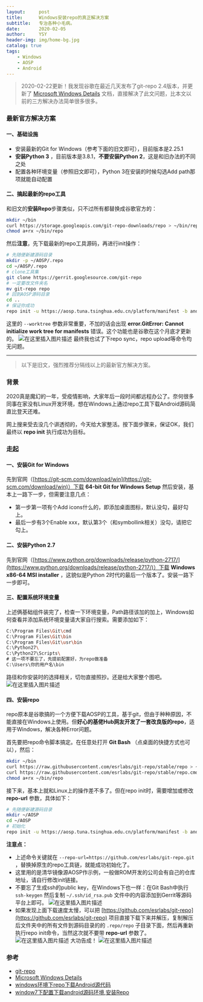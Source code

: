 ```yaml
---
layout:     post
title:      Windows安装repo的真正解决方案
subtitle:   专治各种小毛病。
date:       2020-02-05
author:     YSY
header-img: img/home-bg.jpg
catalog: true
tags:
    - Windows
    - AOSP
    - Android
---
```


> 2020-02-22更新！我发现谷歌在最近几天发布了git-repo 2.4版本，并更新了 [Microsoft Windows Details](https://gerrit.googlesource.com/git-repo/+/HEAD/docs/windows.md) 文档，直接解决了此文问题，比本文以前的三方解决办法简单很多很多。

### 最新官方解决方案
#### 一、基础设施
- 安装最新的Git for Windows（参考下面的旧文即可），目前版本是2.25.1
- **安装Python 3** ，目前版本是3.8.1，**不要安装Python 2**，这是和旧办法的不同之处
- 配置各种环境变量（参照旧文即可），Python 3在安装的时候勾选Add path那项就能自动配置

#### 二、搞起最新的repo工具
和旧文的**安装Repo**步骤类似，只不过所有都替换成谷歌官方的：
```bash
mkdir ~/bin
curl https://storage.googleapis.com/git-repo-downloads/repo > ~/bin/repo
chmod a+rx ~/bin/repo
```
然后**注意**，先下载最新的repo工具源码，再进行init操作：
```bash
# 先随便新建源码目录
mkdir -p ~/AOSP/.repo
cd ~/AOSP/.repo
# clone工具集
git clone https://gerrit.googlesource.com/git-repo
# 一定要改文件夹名
mv git-repo repo
# 回到AOSP源码目录
cd ..
# 保证你成功
repo init -u https://aosp.tuna.tsinghua.edu.cn/platform/manifest -b android-10.0.0_r25 --worktree
```
这里的 `--worktree` 参数非常重要，不加的话会出现 **error.GitError: Cannot initialize work tree for manifests** 错误。这个功能也是谷歌在这个月底才更新的。
![在这里插入图片描述](https://user-gold-cdn.xitu.io/2020/2/22/1706d37e0cdbf737?w=1003&h=274&f=png&s=67833)
最终我也试了下repo sync，repo upload等命令均无问题。

---

> 以下是旧文，强烈推荐分隔线以上的最新官方解决方案。

### 背景
2020真是魔幻的一年，受疫情影响，大家年后一段时间都远程办公了。奈何很多同事在家没有Linux开发环境，想在Windows上通过repo工具下载Android源码简直比登天还难。

网上搜来受去没几个讲透彻的，今天给大家整活。按下面步骤来，保证OK，我们最终以 **repo init** 执行成功为目标。

### 走起
#### 一、安装Git for Windows
先到官网（[https://git-scm.com/download/win](https://git-scm.com/download/win)）下载 **64-bit Git for Windows Setup** 然后安装，基本上一路下一步，但需要注意几点：

 - 第一步第一项有个Add icons什么的，即添加桌面图标，默认没勾，最好勾上。
 - 最后一步有3个Enable xxx，默认第3个（和symbollink相关）没勾，请把它勾上。
 
#### 二、安装Python 2.7
 先到官网（[https://www.python.org/downloads/release/python-2717/](https://www.python.org/downloads/release/python-2717/)）下载 **Windows x86-64 MSI installer** ，这貌似是Python 2时代的最后一个版本了。安装一路下一步即可。

#### 三、配置系统环境变量
上述俩基础组件装完了，检查一下环境变量，Path路径该加的加上，Windows如何查看并添加系统环境变量请大家自行搜索。需要添加如下：
```bash
C:\Program Files\Git\cmd
C:\Program Files\Git\bin
C:\Program Files\Git\usr\bin
C:\Python27\
C:\Python27\Scripts\
# 这一项不要忘了，先提前配置好，为repo做准备
C:\Users\你的用户名\bin
```
路径和你安装时的选择相关，切勿直接照抄。还是给大家整个图吧。
![在这里插入图片描述](https://user-gold-cdn.xitu.io/2020/2/22/1706d37e0d8cb23a?w=1595&h=827&f=png&s=421328)
#### 四、安装repo
repo原本是谷歌搞的一个方便下载AOSP的工具，基于git，但由于种种原因，不能直接在Windows上使用。但**好心的基佬Hub网友开发了一套改良版的repo**，适用于Windows，解决各种Error问题。

首先要把repo命令脚本搞定。在任意处打开 **Git Bash** （点桌面的快捷方式也可以），然后：
```bash
mkdir ~/bin
curl https://raw.githubusercontent.com/esrlabs/git-repo/stable/repo > ~/bin/repo
curl https://raw.githubusercontent.com/esrlabs/git-repo/stable/repo.cmd > ~/bin/repo.cmd
chmod a+rx ~/bin/repo
```
接下来，基本上就和Linux上的操作差不多了。但在repo init时，需要增加或修改 **repo-url** 参数，具体如下：
```bash
# 先随便新建源码目录
mkdir ~/AOSP
cd ~/AOSP
# 初始化
repo init -u https://aosp.tuna.tsinghua.edu.cn/platform/manifest -b android-10.0.0_r25 --repo-url=https://github.com/esrlabs/git-repo.git
```
**注意点：**

 - 上述命令关键就在 `--repo-url=https://github.com/esrlabs/git-repo.git` ，替换掉原生的repo工具链，就能成功初始化了。
 - 这里用的是清华镜像源AOSP作示例，一般做ROM开发的公司会有自己的仓库地址，请自行修改init链接。
 - 不要忘了生成ssh的public key，在Windows下也一样：在Git Bash中执行 `ssh-keygen` 然后复制 `~/.ssh/id_rsa.pub` 文件中的内容添加到Gerrit等源码平台上即可。
![在这里插入图片描述](https://user-gold-cdn.xitu.io/2020/2/22/1706d37e0d0189ff?w=525&h=278&f=png&s=53959)
 - 如果发现上面下载速度太慢，可以把 [https://github.com/esrlabs/git-repo](https://github.com/esrlabs/git-repo) 项目直接下载下来并解压，复制解压后文件夹中的所有文件到源码目录的的 `.repo/repo` 子目录下面，然后再重新执行repo init命令，当然这次就不要带 **repo-url** 参数了。
![在这里插入图片描述](https://user-gold-cdn.xitu.io/2020/2/22/1706d37e0e867059?w=649&h=828&f=png&s=146096)
大功告成！
![在这里插入图片描述](https://user-gold-cdn.xitu.io/2020/2/22/1706d37e0eee702f?w=606&h=307&f=png&s=65927)
### 参考
 - [git-repo](https://github.com/esrlabs/git-repo)
 - [Microsoft Windows Details](https://gerrit.googlesource.com/git-repo/+/HEAD/docs/windows.md)
 - [windows环境下repo下载Android源代码](https://ressrc.com/2018/09/22/windows环境下repo下载android源代码/)
 - [window7下配置下载android源码环境,安装Repo](https://blog.csdn.net/nicolelili1/article/details/52527475)
 